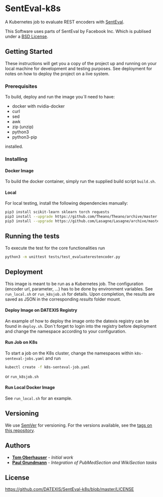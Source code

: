 # SentEval-k8s

A Kubernetes job to evaluate REST encoders with [SentEval](https://github.com/facebookresearch/SentEval/pulls).

This Software uses parts of SentEval by Facebook Inc. Which is publised under a [BSD License](https://github.com/facebookresearch/SentEval/blob/master/LICENSE).

## Getting Started

These instructions will get you a copy of the project up and running on your local machine for development and testing purposes. See deployment for notes on how to deploy the project on a live system.

### Prerequisites

To build, deploy and run the image you´ll need to have:

- docker with nvidia-docker
- curl
- sed
- awk
- zip (unzip)
- python3
- python3-pip

installed.

### Installing

#### Docker Image

To build the docker container, simply run the supplied build script `build.sh`.

#### Local

For local testing, install the following dependencies manually:

```bash
pip3 install scikit-learn sklearn torch requests
pip3 install --upgrade https://github.com/Theano/Theano/archive/master.zip
pip3 install --upgrade https://github.com/Lasagne/Lasagne/archive/master.zip
```

## Running the tests

To execute the test for the core functionalities run

```bash
python3 -m unittest tests/test_evaluaterestencoder.py
```

## Deployment

This image is meant to be run as a Kubernetes job.
The configuration (encoder url, parameter, ...) has to be done by environment variables.
See `run_local.sh` or `run_k8sjob.sh` for details.
Upon completion, the results are saved as JSON in the corresponding *results* folder mount.

#### Deploy Image on DATEXIS Registry

An example of how to deploy the image onto the datexis registry can be found in `deploy.sh`. Don´t forget to login into the registry before deployment and change the namespace according to your configuration.

#### Run Job on K8s

To start a job on the K8s cluster, change the namespaces within `k8s-senteval-jobs.yaml` and run 

```bash
kubectl create -f k8s-senteval-job.yaml
```
or `run_k8sjob.sh`

#### Run Local Docker Image

See `run_local.sh` for an example.

## Versioning

We use [SemVer](http://semver.org/) for versioning. For the versions available, see the [tags on this repository](https://github.com/devfoo-one/SentEval-k8s/tags). 

## Authors

* **[Tom Oberhauser](https://github.com/devfoo-one)** - *Initial work*
* **[Paul Grundmann](https://github.com/Sunkua)**     - *Integration of PubMedSection and WikiSection tasks*

## License

https://github.com/DATEXIS/SentEval-k8s/blob/master/LICENSE




